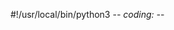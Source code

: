 #!/usr/local/bin/python3
-*- coding: <encoding name> -*-

<!-- /usr/local/bin/python3 /usr/local/bin/jupyter-notebook  --ip 127.0.0.1 --port 8888


/Library/Frameworks/Python.framework/Versions/2.7/bin/python /usr/local/bin/jupyter-notebook  --ip 127.0.0.1 --port 8888


/usr/bin/python  /usr/local/bin/jupyter-notebook --no-browser --ip 127.0.0.1 --port 8888 -->
